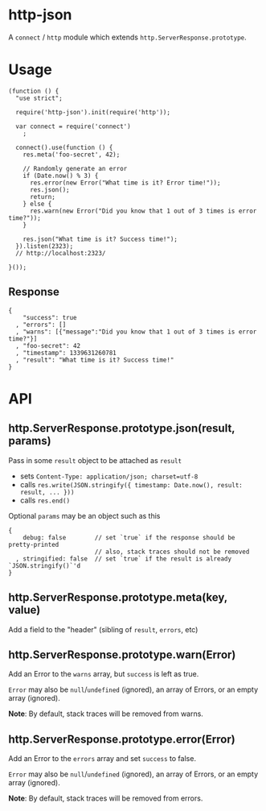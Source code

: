 http-json
===

A `connect` / `http` module which extends `http.ServerResponse.prototype`.

Usage
===

    (function () {
      "use strict";

      require('http-json').init(require('http'));

      var connect = require('connect')
        ;

      connect().use(function () {
        res.meta('foo-secret', 42);

        // Randomly generate an error
        if (Date.now() % 3) {
          res.error(new Error("What time is it? Error time!"));
          res.json();
          return;
        } else {
          res.warn(new Error("Did you know that 1 out of 3 times is error time?"));
        }

        res.json("What time is it? Success time!");
      }).listen(2323);
      // http://localhost:2323/

    }());

Response
---

    {
        "success": true
      , "errors": []
      , "warns": [{"message":"Did you know that 1 out of 3 times is error time?"}]
      , "foo-secret": 42
      , "timestamp": 1339631260781
      , "result": "What time is it? Success time!"
    }

API
===

http.ServerResponse.prototype.json(result, params)
---

Pass in some `result` object to be attached as `result`

  * sets `Content-Type: application/json; charset=utf-8`
  * calls `res.write(JSON.stringify({ timestamp: Date.now(), result: result, ... }))`
  * calls `res.end()`

Optional `params` may be an object such as this

    {
        debug: false        // set `true` if the response should be pretty-printed
                            // also, stack traces should not be removed
      , stringified: false  // set `true` if the result is already `JSON.stringify()`'d
    }

http.ServerResponse.prototype.meta(key, value)
---

Add a field to the "header" (sibling of `result`, `errors`, etc)

http.ServerResponse.prototype.warn(Error)
---

Add an Error to the `warns` array, but `success` is left as true.

`Error` may also be `null`/`undefined` (ignored), an array of Errors, or an empty array (ignored).

**Note**: By default, stack traces will be removed from warns.

http.ServerResponse.prototype.error(Error)
---

Add an Error to the `errors` array and set `success` to false.

`Error` may also be `null`/`undefined` (ignored), an array of Errors, or an empty array (ignored).

**Note**: By default, stack traces will be removed from errors.
